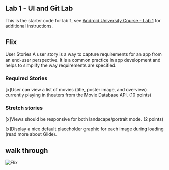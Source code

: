 ## Lab 1 - UI and Git Lab

This is the starter code for lab 1, see [Android University Course - Lab 1](https://courses.codepath.org/courses/android_university/unit/1#!exercises) for additional instructions.

## Flix
User Stories
A user story is a way to capture requirements for an app from an end-user perspective. It is a common practice in app development and helps to simplify the way requirements are specified.

### Required Stories
[x]User can view a list of movies (title, poster image, and overview) currently playing in theaters from the Movie Database API. (10 points)

### Stretch stories
[x]Views should be responsive for both landscape/portrait mode. (2 points)

[x]Display a nice default placeholder graphic for each image during loading (read more about Glide).

## walk through
![Flix](https://i.imgur.com/ETQSDaa.gif "Flix walk through GIF")
